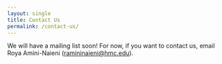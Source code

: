 ```yaml
---
layout: single
title: Contact Us
permalink: /contact-us/
---
```


We will have a mailing list soon! For now, if you want to contact us, email Roya Amini-Naieni (ramininaieni@hmc.edu).